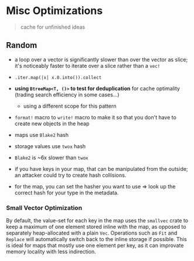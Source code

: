 # Misc Optimizations

> cache for unfinished ideas

## Random

-   a loop over a vector is significantly slower than over the vector as slice; it's noticeably
    faster to iterate over a slice rather than a `vec!`
-   `.iter.map(|x| x.0.into()).collect`
-   **using `BtreeMap<T, ()>` to test for deduplication** for cache optimality (trading search
    efficiency in some cases...)
    -   using a different scope for this pattern
-   `format!` macro to `write!` macro to make it so that you don't have to create new objects in the
    heap

-   maps use `Blake2` hash
-   storage values use `twox` hash
-   `Blake2` is ~6x slower than `twox`
-   if you have keys in your map, that can be manipulated from the outside; an attacker could try to
    create hash collisions.
-   for the map, you can set the hasher you want to use => look up the correct hash for your type in
    the metadata.

### Small Vector Optimization

By default, the value-set for each key in the map uses the `smallvec` crate to keep a maximum of one
element stored inline with the map, as opposed to separately heap-allocated with a plain `Vec`.
Operations such as `Fit` and `Replace` will automatically switch back to the inline storage if
possible. This is ideal for maps that mostly use one element per key, as it can improvate memory
locality with less indirection.
